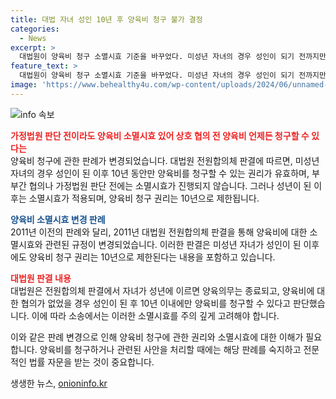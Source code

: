 ```yaml
---
title: 대법 자녀 성인 10년 후 양육비 청구 불가 결정
categories:
  - News
excerpt: >
  대법원이 양육비 청구 소멸시효 기준을 바꾸었다. 미성년 자녀의 경우 성인이 되기 전까지만 양육비를 청구할 수 있으며, 성인이 된 후 10년 내 소멸시효가 적용된다. 2011년 판례는 상호 협의나 가정법원 심판 전에는 소멸시효가 진행되지 않는다고 했으나, 이번 판결에서는 양육비에 대한 소멸시효가 적용될 수 있다고 밝혔다. 1993년 이후 약 23년이 지난 후에 자녀의 양육비를 청구한 A씨의 경우 2심에서 청구 기각 판결을 받았다.
feature_text: >
  대법원이 양육비 청구 소멸시효 기준을 바꾸었다. 미성년 자녀의 경우 성인이 되기 전까지만 양육비를 청구할 수 있으며, 성인이 된 후 10년 내 소멸시효가 적용된다. 2011년 판례는 상호 협의나 가정법원 심판 전에는 소멸시효가 진행되지 않는다고 했으나, 이번 판결에서는 양육비에 대한 소멸시효가 적용될 수 있다고 밝혔다. 1993년 이후 약 23년이 지난 후에 자녀의 양육비를 청구한 A씨의 경우 2심에서 청구 기각 판결을 받았다.
image: 'https://www.behealthy4u.com/wp-content/uploads/2024/06/unnamed-file.png'
---
```


<p><img src="https://www.behealthy4u.com/wp-content/uploads/2024/06/unnamed-file.png" alt="info 속보" /></p>

<p><b><span style="color: #ee2323;">가정법원 판단 전이라도 양육비 소멸시효 있어 상호 협의 전 양육비 언제든 청구할 수 있다는</span></b><br>
양육비 청구에 관한 판례가 변경되었습니다. 대법원 전원합의체 판결에 따르면, 미성년 자녀의 경우 성인이 된 이후 10년 동안만 양육비를 청구할 수 있는 권리가 유효하며, 부부간 협의나 가정법원 판단 전에는 소멸시효가 진행되지 않습니다. 그러나 성년이 된 이후는 소멸시효가 적용되며, 양육비 청구 권리는 10년으로 제한됩니다.</p>

<p><b><span style="color: #1a5490;">양육비 소멸시효 변경 판례</span></b><br>
2011년 이전의 판례와 달리, 2011년 대법원 전원합의체 판결을 통해 양육비에 대한 소멸시효와 관련된 규정이 변경되었습니다. 이러한 판결은 미성년 자녀가 성인이 된 이후에도 양육비 청구 권리는 10년으로 제한된다는 내용을 포함하고 있습니다.</p>

<p><b><span style="color: #ee2323;">대법원 판결 내용</span></b><br>
대법원은 전원합의체 판결에서 자녀가 성년에 이르면 양육의무는 종료되고, 양육비에 대한 협의가 없었을 경우 성인이 된 후 10년 이내에만 양육비를 청구할 수 있다고 판단했습니다. 이에 따라 소송에서는 이러한 소멸시효를 주의 깊게 고려해야 합니다.</p>

<p>이와 같은 판례 변경으로 인해 양육비 청구에 관한 권리와 소멸시효에 대한 이해가 필요합니다. 양육비를 청구하거나 관련된 사안을 처리할 때에는 해당 판례를 숙지하고 전문적인 법률 자문을 받는 것이 중요합니다.</p>
생생한 뉴스, <a href="https://onioninfo.kr" rel="dofollow">onioninfo.kr</a>


